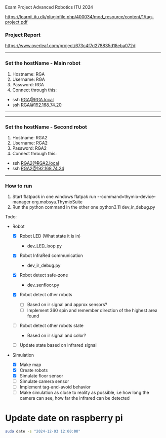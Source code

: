 Exam Project Advanced Robotics ITU 2024

https://learnit.itu.dk/pluginfile.php/400034/mod_resource/content/1/tag-project.pdf

### Project Report

https://www.overleaf.com/project/673c4f7d278835d18eba072d

---

### Set the hostName - Main robot

1. Hostname: RGA
2. Username: RGA
3. Password: RGA
4. Connect through this:

- ssh RGA@RGA.local
- ssh RGA@192.168.74.20

---

---

### Set the hostName - Second robot

1. Hostname: RGA2
2. Username: RGA2
3. Password: RGA2
4. Connect through this:

- ssh RGA2@RGA2.local
- ssh RGA2@192.168.74.24

---

### How to run

1. Start flatpack in one windows
   flatpak run --command=thymio-device-manager org.mobsya.ThymioSuite
2. Run the python command in the other one
   python3.11 dev_ir_debug.py

Todo:

- Robot

  - [x] Robot LED (What state it is in)

    - dev_LED_loop.py

  - [x] Robot InfraRed communication

    - dev_ir_debug.py

  - [x] Robot detect safe-zone

    - dev_senfloor.py

  - [X] Robot detect other robots

    - [ ] Based on ir signal and approx sensors?
    - [ ] Implement 360 spin and remember direction of the highest area found

  - [ ] Robot detect other robots state
    - Based on ir signal and color?
  - [ ] Update state based on infrared signal

- Simulation
  - [x] Make map
  - [x] Create robots
  - [x] Simulate floor sensor
  - [ ] Simulate camera sensor
  - [ ] Implement tag-and-avoid behavior
  - [ ] Make simulation as close to reality as possible, i.e how long the camera can see, how far the infrared can be detected

# Update date on raspberry pi

```bash
sudo date -s "2024-12-03 12:00:00"
```
